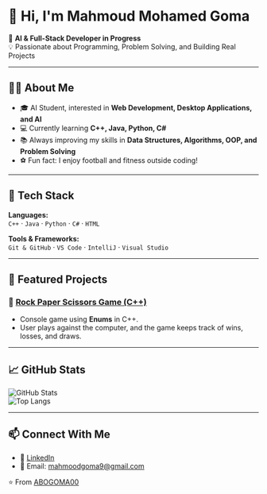 # 👋 Hi, I'm Mahmoud Mohamed Goma  

🚀 **AI & Full-Stack Developer in Progress**  
💡 Passionate about Programming, Problem Solving, and Building Real Projects  

---

## 🧑‍💻 About Me
- 🎓 AI Student, interested in **Web Development, Desktop Applications, and AI**  
- 💻 Currently learning **C++, Java, Python, C#**  
- 📚 Always improving my skills in **Data Structures, Algorithms, OOP, and Problem Solving**  
- ⚽ Fun fact: I enjoy football and fitness outside coding!  

---

## 🔧 Tech Stack
**Languages:**  
`C++` · `Java` · `Python` · `C#` · `HTML`  

**Tools & Frameworks:**  
`Git & GitHub` · `VS Code` · `IntelliJ` · `Visual Studio`

---

## 📂 Featured Projects

### 🤖 [Rock Paper Scissors Game (C++)](https://github.com/ABOGOMA00/Rock-paper-seicessor--project1)
- Console game using **Enums** in C++.  
- User plays against the computer, and the game keeps track of wins, losses, and draws.  

---

## 📈 GitHub Stats
![GitHub Stats](https://github-readme-stats.vercel.app/api?username=ABOGOMA00&show_icons=true&theme=tokyonight)  
![Top Langs](https://github-readme-stats.vercel.app/api/top-langs/?username=ABOGOMA00&layout=compact&theme=tokyonight)

---

## 📫 Connect With Me
- 💼 [LinkedIn](https://www.linkedin.com/in/mahmoud-goma-285825336/)  
- 📧 Email: mahmoodgoma9@gmail.com  

⭐️ From [ABOGOMA00](https://github.com/ABOGOMA00)

